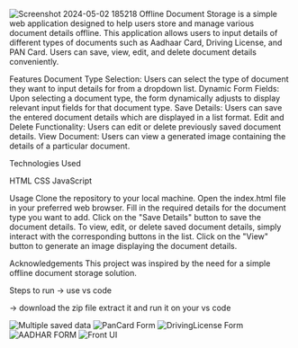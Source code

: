 ![Screenshot 2024-05-02 185218](https://github.com/recursivezero/assigment/assets/139054853/f3f8c5ab-961c-4db0-99f6-1857e8030e27)
Offline Document Storage is a simple web application designed to help users store and manage various document details offline. This application allows users to input details of different types of documents such as Aadhaar Card, Driving License, and PAN Card. Users can save, view, edit, and delete document details conveniently.

Features Document Type Selection: Users can select the type of document they want to input details for from a dropdown list. Dynamic Form Fields: Upon selecting a document type, the form dynamically adjusts to display relevant input fields for that document type. Save Details: Users can save the entered document details which are displayed in a list format. Edit and Delete Functionality: Users can edit or delete previously saved document details. View Document: Users can view a generated image containing the details of a particular document.

Technologies Used

HTML CSS JavaScript

Usage Clone the repository to your local machine. Open the index.html file in your preferred web browser. Fill in the required details for the document type you want to add. Click on the "Save Details" button to save the document details. To view, edit, or delete saved document details, simply interact with the corresponding buttons in the list. Click on the "View" button to generate an image displaying the document details.

Acknowledgements This project was inspired by the need for a simple offline document storage solution.

Steps to run -> use vs code

-> download the zip file extract it and run it on your vs code

![Multiple saved data](https://github.com/recursivezero/assigment/assets/139054853/3621b17d-bb19-41f3-8047-59387b6dfab6)
![PanCard Form](https://github.com/recursivezero/assigment/assets/139054853/2c57b93a-5727-4c3a-a301-072fe4ca830f)
![DrivingLicense Form](https://github.com/recursivezero/assigment/assets/139054853/c9d7d8de-e58f-40e5-b49a-8109ad5514fd)
![AADHAR FORM](https://github.com/recursivezero/assigment/assets/139054853/2888e630-6c51-483b-a274-e642a21a9997)
![Front UI](https://github.com/recursivezero/assigment/assets/139054853/3b216b52-907a-4a55-8567-271a0664b6b9)

